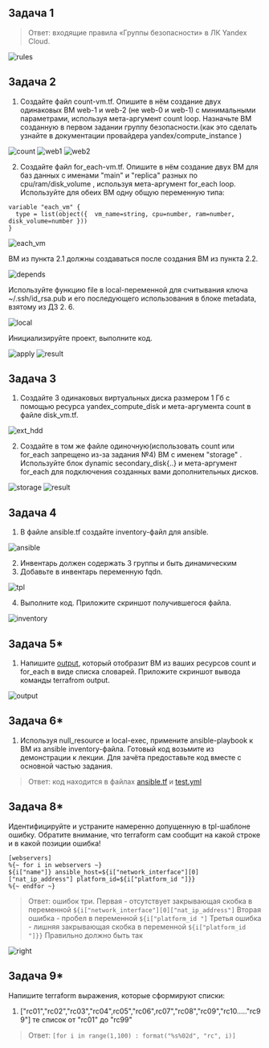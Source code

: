 ## Задача 1

>Ответ: входящие правила «Группы безопасности» в ЛК Yandex Cloud.

![rules](task1/in_rules.png)

## Задача 2

1. Создайте файл count-vm.tf. Опишите в нём создание двух одинаковых ВМ web-1 и web-2 (не web-0 и web-1) с минимальными параметрами, используя мета-аргумент count loop. Назначьте ВМ созданную в первом задании группу безопасности.(как это сделать узнайте в документации провайдера yandex/compute_instance )

![count](task2/count.png)
![web1](task2/web1_group.png)
![web2](task2/web2_group.png)

2. Создайте файл for_each-vm.tf. Опишите в нём создание двух ВМ для баз данных с именами "main" и "replica" разных по cpu/ram/disk_volume , используя мета-аргумент for_each loop. Используйте для обеих ВМ одну общую переменную типа:

```
variable "each_vm" {
  type = list(object({  vm_name=string, cpu=number, ram=number, disk_volume=number }))
}
```

![each_vm](task2/each_vm.png)

ВМ из пункта 2.1 должны создаваться после создания ВМ из пункта 2.2.

![depends](task2/depends.png)

Используйте функцию file в local-переменной для считывания ключа ~/.ssh/id_rsa.pub и его последующего использования в блоке metadata, взятому из ДЗ 2. 6.

![local](task2/local.png)

Инициализируйте проект, выполните код.

![apply](task2/apply.png)
![result](task2/result.png)

## Задача 3

1. Создайте 3 одинаковых виртуальных диска размером 1 Гб с помощью ресурса yandex_compute_disk и мета-аргумента count в файле disk_vm.tf.

![ext_hdd](task3/ext_hdd.png)

2. Создайте в том же файле одиночную(использовать count или for_each запрещено из-за задания №4) ВМ c именем "storage" . Используйте блок dynamic secondary_disk{..} и мета-аргумент for_each для подключения созданных вами дополнительных дисков.

![storage](task3/storage.png)
![result](task3/apply.png)

## Задача 4

1. В файле ansible.tf создайте inventory-файл для ansible.

![ansible](task4/ansible.png)

2. Инвентарь должен содержать 3 группы и быть динамическим
3. Добавьте в инвентарь переменную fqdn.

![tpl](task4/tpl.png)

4. Выполните код. Приложите скриншот получившегося файла.

![inventory](task4/inventory.png)

## Задача 5*

1. Напишите [output](./src/output.tf), который отобразит ВМ из ваших ресурсов count и for_each в виде списка словарей. Приложите скриншот вывода команды terrafrom output.

![output](task5/output.png)

## Задача 6*

1. Используя null_resource и local-exec, примените ansible-playbook к ВМ из ansible inventory-файла. Готовый код возьмите из демонстрации к лекции. Для зачёта предоставьте код вместе с основной частью задания.

>Ответ: код находится в файлах [ansible.tf](./src/ansible.tf) и [test.yml](./src/test.yml)

## Задача 8*

Идентифицируйте и устраните намеренно допущенную в tpl-шаблоне ошибку. Обратите внимание, что terraform сам сообщит на какой строке и в какой позиции ошибка!
```
[webservers]
%{~ for i in webservers ~}
${i["name"]} ansible_host=${i["network_interface"][0]["nat_ip_address"] platform_id=${i["platform_id "]}}
%{~ endfor ~}
```

>Ответ: ошибок три. Первая - отсутствует закрывающая скобка в переменной
`${i["network_interface"][0]["nat_ip_address"]`
>Вторая ошибка - пробел в переменной `${i["platform_id "]`
>Третья ошибка - лишняя закрывающая скобка в переменной `${i["platform_id "]}}`
>Правильно должно быть так

![right](task8/right.png)

## Задача 9*

Напишите terraform выражения, которые сформируют списки:

1. ["rc01","rc02","rc03","rc04",rc05","rc06",rc07","rc08","rc09","rc10....."rc99"] те список от "rc01" до "rc99"

>Ответ: `[for i in range(1,100) : format("%s%02d", "rc", i)]`

